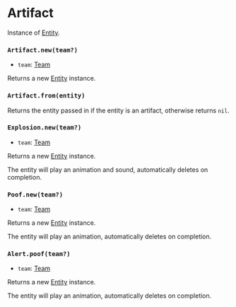 # Artifact

Instance of [Entity](/client/lua-api/entity-api/entity).

### `Artifact.new(team?)`

- `team`: [Team](/client/lua-api/entity-api/entity#entityset_teamteam)

Returns a new [Entity](/client/lua-api/entity-api/entity) instance.

### `Artifact.from(entity)`

Returns the entity passed in if the entity is an artifact, otherwise returns `nil`.

### `Explosion.new(team?)`

- `team`: [Team](/client/lua-api/entity-api/entity#entityset_teamteam)

Returns a new [Entity](/client/lua-api/entity-api/entity) instance.

The entity will play an animation and sound, automatically deletes on completion.

### `Poof.new(team?)`

- `team`: [Team](/client/lua-api/entity-api/entity#entityset_teamteam)

Returns a new [Entity](/client/lua-api/entity-api/entity) instance.

The entity will play an animation, automatically deletes on completion.

### `Alert.poof(team?)`

- `team`: [Team](/client/lua-api/entity-api/entity#entityset_teamteam)

Returns a new [Entity](/client/lua-api/entity-api/entity) instance.

The entity will play an animation, automatically deletes on completion.
